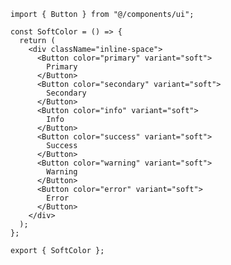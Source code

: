 ﻿```tsx
import { Button } from "@/components/ui";

const SoftColor = () => {
  return (
    <div className="inline-space">
      <Button color="primary" variant="soft">
        Primary
      </Button>
      <Button color="secondary" variant="soft">
        Secondary
      </Button>
      <Button color="info" variant="soft">
        Info
      </Button>
      <Button color="success" variant="soft">
        Success
      </Button>
      <Button color="warning" variant="soft">
        Warning
      </Button>
      <Button color="error" variant="soft">
        Error
      </Button>
    </div>
  );
};

export { SoftColor };

```
